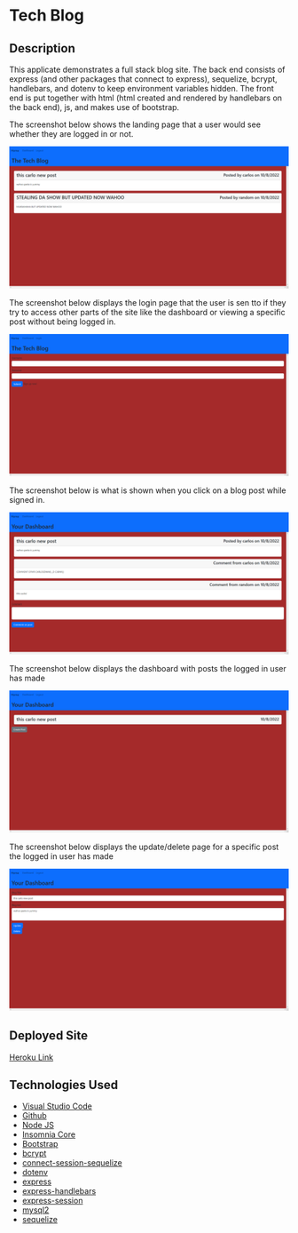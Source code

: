 # Tech Blog

## Description

This applicate demonstrates a full stack blog site. The back end consists of express (and other packages that connect to express), sequelize, bcrypt, handlebars, and dotenv to keep environment variables hidden. The front end is put together with html (html created and rendered by handlebars on the back end), js, and makes use of bootstrap.

The screenshot below shows the landing page that a user would see whether they are logged in or not. 

![Image of landing page](./assets/images/home.png)

The screenshot below displays the login page that the user is sen tto if they try to access other parts of the site like the dashboard or viewing a specific post without being logged in.

![Image of login page](./assets/images/login.png)

The screenshot below is what is shown when you click on a blog post while signed in.

![Image of blog post](./assets/images/blog.png)

The screenshot below displays the dashboard with posts the logged in user has made

![Image of dashboard](./assets/images/dashboard.png)

The screenshot below displays the update/delete page for a specific post the logged in user has made

![Image of dashboard](./assets/images/editblog.png)


## Deployed Site

[Heroku Link](https://polar-falls-86410.herokuapp.com/)

## Technologies Used

- [Visual Studio Code](https://code.visualstudio.com/)
- [Github](https://github.com/)
- [Node JS](https://nodejs.org/dist/latest-v16.x/docs/api/)
- [Insomnia Core](https://insomnia.rest/products/insomnia)
- [Bootstrap](https://getbootstrap.com/docs/5.2/getting-started/introduction/)
- [bcrypt](https://www.npmjs.com/package/bcrypt)
- [connect-session-sequelize](https://www.npmjs.com/package/connect-session-sequelize)
- [dotenv](https://www.npmjs.com/package/dotenv)
- [express](https://www.npmjs.com/package/express)
- [express-handlebars](https://www.npmjs.com/package/express-handlebars)
- [express-session](https://www.npmjs.com/package/express-session)
- [mysql2](https://www.npmjs.com/package/mysql2)
- [sequelize](https://www.npmjs.com/package/sequelize)
